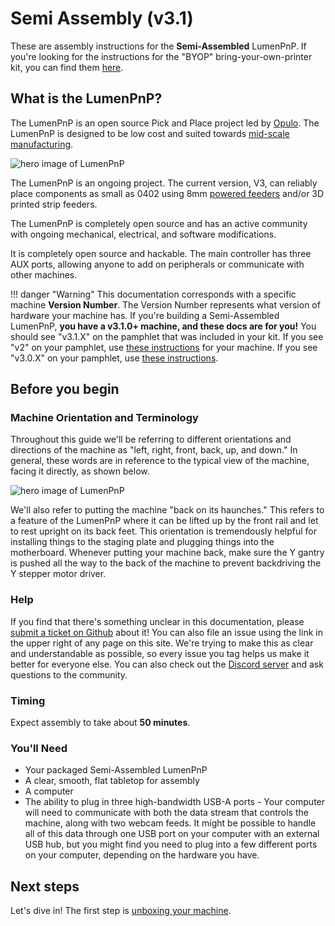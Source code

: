 # Semi Assembly (v3.1)

These are assembly instructions for the **Semi-Assembled** LumenPnP. If you're looking for the instructions for the "BYOP" bring-your-own-printer kit, you can find them [here](../byop/index.md).

## What is the LumenPnP?

The LumenPnP is an open source Pick and Place project led by [Opulo](https://www.opulo.io/). The LumenPnP is designed to be low cost and suited towards [mid-scale manufacturing](http://stephenhawes.com/level-2-manufacturing/).

![hero image of LumenPnP](3_1.png)

The LumenPnP is an ongoing project. The current version, V3, can reliably place components as small as 0402 using 8mm [powered feeders](https://opulo.io/products/8mm-feeder) and/or 3D printed strip feeders.  

The LumenPnP is completely open source and has an active community with ongoing mechanical, electrical, and software modifications.

It is completely open source and hackable. The main controller has three AUX ports, allowing anyone to add on peripherals or communicate with other machines.

!!! danger "Warning"
    This documentation corresponds with a specific machine **Version Number**. The Version Number represents what version of hardware your machine has. If you're building a Semi-Assembled LumenPnP, **you have a v3.1.0+ machine, and these docs are for you!** You should see "v3.1.X" on the pamphlet that was included in your kit. If you see "v2" on your pamphlet, use [these instructions](../byop/index.md) for your machine. If you see "v3.0.X" on your pamphlet, use [these instructions](../semi-assembly/index.md).

## Before you begin

### Machine Orientation and Terminology

Throughout this guide we'll be referring to different orientations and directions of the machine as "left, right, front, back, up, and down." In general, these words are in reference to the typical view of the machine, facing it directly, as shown below.

![hero image of LumenPnP](3_1.png)

We'll also refer to putting the machine "back on its haunches." This refers to a feature of the LumenPnP where it can be lifted up by the front rail and let to rest upright on its back feet. This orientation is tremendously helpful for installing things to the staging plate and plugging things into the motherboard. Whenever putting your machine back, make sure the Y gantry is pushed all the way to the back of the machine to prevent backdriving the Y stepper motor driver.

### Help

If you find that there's something unclear in this documentation, please [submit a ticket on Github](https://github.com/opulo-inc/docs) about it! You can also file an issue using the link in the upper right of any page on this site. We're trying to make this as clear and understandable as possible, so every issue you tag helps us make it better for everyone else. You can also check out the [Discord server](https://discordapp.com/invite/TCwy6De) and ask questions to the community.

### Timing

Expect assembly to take about **50 minutes**.

### You'll Need

* Your packaged Semi-Assembled LumenPnP
* A clear, smooth, flat tabletop for assembly
* A computer
* The ability to plug in three high-bandwidth USB-A ports - Your computer will need to communicate with both the data stream that controls the machine, along with two webcam feeds. It might be possible to handle all of this data through one USB port on your computer with an external USB hub, but you might find you need to plug into a few different ports on your computer, depending on the hardware you have.

## Next steps

Let's dive in! The first step is [unboxing your machine](unboxing-3-1/index.md).

